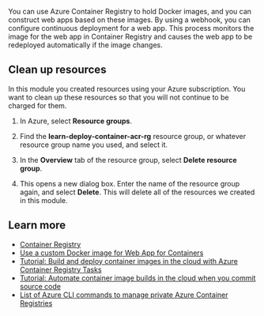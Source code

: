 You can use Azure Container Registry to hold Docker images, and you can construct web apps based on these images. By using a webhook, you can configure continuous deployment for a web app. This process monitors the image for the web app in Container Registry and causes the web app to be redeployed automatically if the image changes.

## Clean up resources

In this module you created resources using your Azure subscription. You want to clean up these resources so that you will not continue to be charged for them.

   1. In Azure, select **Resource groups**.

   1. Find the **learn-deploy-container-acr-rg** resource group, or whatever resource group name you used, and select it.

   1. In the **Overview** tab of the resource group, select **Delete resource group**.

   1. This opens a new dialog box. Enter the name of the resource group again, and select **Delete**. This will delete all of the resources we created in this module.

## Learn more

- [Container Registry](https://azure.microsoft.com/services/container-registry/)
- [Use a custom Docker image for Web App for Containers](https://docs.microsoft.com/azure/app-service/containers/tutorial-custom-docker-image)
- [Tutorial: Build and deploy container images in the cloud with Azure Container Registry Tasks](https://docs.microsoft.com/azure/container-registry/container-registry-tutorial-quick-task)
- [Tutorial: Automate container image builds in the cloud when you commit source code](https://docs.microsoft.com/azure/container-registry/container-registry-tutorial-build-task)
- [List of Azure CLI commands to manage private Azure Container Registries](https://docs.microsoft.com/cli/azure/acr?view=azure-cli-latest)
